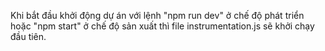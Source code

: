 Khi bắt đầu khởi động dự án với lệnh "npm run dev" ở chế độ phát triển hoặc "npm start" ở chế độ sản xuất thì file instrumentation.js sẽ khởi chạy đầu tiên.

